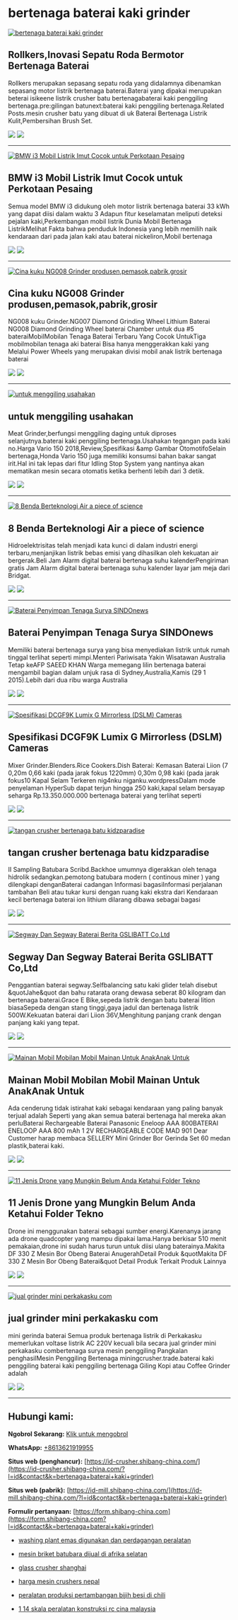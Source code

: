 # bertenaga baterai kaki grinder

<a href="https://swt.shibang-china.com/?l=id&img&k=bertenaga+baterai+kaki+grinder" target="_blank">![bertenaga baterai kaki grinder](http://static.shibang-china.com/all-800x300/540.jpg)</a>

## Rollkers,Inovasi Sepatu Roda Bermotor Bertenaga Baterai
Rollkers merupakan sepasang sepatu roda yang didalamnya dibenamkan sepasang motor listrik bertenaga baterai.Baterai yang dipakai merupakan beterai isikeene listrik crusher batu bertenagabaterai kaki penggiling bertenaga.pre:gilingan batunext:baterai kaki penggiling bertenaga.Related Posts.mesin crusher batu yang dibuat di uk Baterai Bertenaga Listrik Kulit,Pembersihan Brush Set.


<a href="https://whatsapp.shibangsoft.com/WhatsApp.php" target="_blank" title="WhatsApp">![](http://static.shibang-china.com/icon/whatsapp.png)</a> <a href="https://swt.shibang-china.com/?l=id&icon&k=bertenaga+baterai+kaki+grinder" target="_blank">![](http://static.shibang-china.com/icon/chat-id.png)</a>

---

<a href="https://swt.shibang-china.com/?l=id&img&k=bertenaga+baterai+kaki+grinder" target="_blank">![BMW i3 Mobil Listrik Imut Cocok untuk Perkotaan Pesaing](http://static.shibang-china.com/all-800x300/1015.jpg)</a>

## BMW i3 Mobil Listrik Imut Cocok untuk Perkotaan Pesaing
Semua model BMW i3 didukung oleh motor listrik bertenaga baterai 33 kWh yang dapat diisi dalam waktu 3 Adapun fitur keselamatan meliputi deteksi pejalan kaki,Perkembangan mobil listrik Dunia Mobil Bertenaga ListrikMelihat Fakta bahwa penduduk Indonesia yang lebih memilih naik kendaraan dari pada jalan kaki atau baterai nickeliron,Mobil bertenaga


<a href="https://whatsapp.shibangsoft.com/WhatsApp.php" target="_blank" title="WhatsApp">![](http://static.shibang-china.com/icon/whatsapp.png)</a> <a href="https://swt.shibang-china.com/?l=id&icon&k=bertenaga+baterai+kaki+grinder" target="_blank">![](http://static.shibang-china.com/icon/chat-id.png)</a>

---

<a href="https://swt.shibang-china.com/?l=id&img&k=bertenaga+baterai+kaki+grinder" target="_blank">![Cina kuku NG008 Grinder produsen,pemasok,pabrik,grosir](http://static.shibang-china.com/all-800x300/648.jpg)</a>

## Cina kuku NG008 Grinder produsen,pemasok,pabrik,grosir
NG008 kuku Grinder.NG007 Diamond Grinding Wheel Lithium Baterai NG008 Diamond Grinding Wheel baterai Chamber untuk dua #5 bateraiMobilMobilan Tenaga Baterai Terbaru Yang Cocok UntukTiga mobilmobilan tenaga aki baterai Bisa hanya menggerakkan kaki yang Melalui Power Wheels yang merupakan divisi mobil anak listrik bertenaga baterai


<a href="https://whatsapp.shibangsoft.com/WhatsApp.php" target="_blank" title="WhatsApp">![](http://static.shibang-china.com/icon/whatsapp.png)</a> <a href="https://swt.shibang-china.com/?l=id&icon&k=bertenaga+baterai+kaki+grinder" target="_blank">![](http://static.shibang-china.com/icon/chat-id.png)</a>

---

<a href="https://swt.shibang-china.com/?l=id&img&k=bertenaga+baterai+kaki+grinder" target="_blank">![untuk menggiling usahakan](http://static.shibang-china.com/all-800x300/919.jpg)</a>

## untuk menggiling usahakan
Meat Grinder,berfungsi menggiling daging untuk diproses selanjutnya.baterai kaki penggiling bertenaga.Usahakan tegangan pada kaki no.Harga Vario 150 2018,Review,Spesifikasi &amp Gambar OtomotifoSelain bertenaga,Honda Vario 150 juga memiliki konsumsi bahan bakar sangat irit.Hal ini tak lepas dari fitur Idling Stop System yang nantinya akan mematikan mesin secara otomatis ketika berhenti lebih dari 3 detik.


<a href="https://whatsapp.shibangsoft.com/WhatsApp.php" target="_blank" title="WhatsApp">![](http://static.shibang-china.com/icon/whatsapp.png)</a> <a href="https://swt.shibang-china.com/?l=id&icon&k=bertenaga+baterai+kaki+grinder" target="_blank">![](http://static.shibang-china.com/icon/chat-id.png)</a>

---

<a href="https://swt.shibang-china.com/?l=id&img&k=bertenaga+baterai+kaki+grinder" target="_blank">![8 Benda Berteknologi Air a piece of science](http://static.shibang-china.com/all-800x300/529.jpg)</a>

## 8 Benda Berteknologi Air a piece of science
Hidroelektrisitas telah menjadi kata kunci di dalam industri energi terbaru,menjanjikan listrik bebas emisi yang dihasilkan oleh kekuatan air bergerak.Beli Jam Alarm digital baterai bertenaga suhu kalenderPengiriman gratis Jam Alarm digital baterai bertenaga suhu kalender layar jam meja dari Bridgat.


<a href="https://whatsapp.shibangsoft.com/WhatsApp.php" target="_blank" title="WhatsApp">![](http://static.shibang-china.com/icon/whatsapp.png)</a> <a href="https://swt.shibang-china.com/?l=id&icon&k=bertenaga+baterai+kaki+grinder" target="_blank">![](http://static.shibang-china.com/icon/chat-id.png)</a>

---

<a href="https://swt.shibang-china.com/?l=id&img&k=bertenaga+baterai+kaki+grinder" target="_blank">![Baterai Penyimpan Tenaga Surya SINDOnews](http://static.shibang-china.com/all-800x300/1126.jpg)</a>

## Baterai Penyimpan Tenaga Surya SINDOnews
Memiliki baterai bertenaga surya yang bisa menyediakan listrik untuk rumah tinggal terlihat seperti mimpi.Menteri Pariwisata Yakin Wisatawan Australia Tetap keAFP SAEED KHAN Warga memegang lilin bertenaga baterai mengambil bagian dalam unjuk rasa di Sydney,Australia,Kamis (29 1 2015).Lebih dari dua ribu warga Australia


<a href="https://whatsapp.shibangsoft.com/WhatsApp.php" target="_blank" title="WhatsApp">![](http://static.shibang-china.com/icon/whatsapp.png)</a> <a href="https://swt.shibang-china.com/?l=id&icon&k=bertenaga+baterai+kaki+grinder" target="_blank">![](http://static.shibang-china.com/icon/chat-id.png)</a>

---

<a href="https://swt.shibang-china.com/?l=id&img&k=bertenaga+baterai+kaki+grinder" target="_blank">![Spesifikasi DCGF9K Lumix G Mirrorless (DSLM) Cameras](http://static.shibang-china.com/all-800x300/4.jpg)</a>

## Spesifikasi DCGF9K Lumix G Mirrorless (DSLM) Cameras
Mixer Grinder.Blenders.Rice Cookers.Dish Baterai: Kemasan Baterai Liion (7 0,20m 0,66 kaki (pada jarak fokus 1220mm) 0,30m 0,98 kaki (pada jarak fokus10 Kapal Selam Terkeren nig4nku niganku.wordpressDalam mode penyelaman HyperSub dapat terjun hingga 250 kaki,kapal selam bersayap seharga Rp.13.350.000.000 bertenaga baterai yang terlihat seperti


<a href="https://whatsapp.shibangsoft.com/WhatsApp.php" target="_blank" title="WhatsApp">![](http://static.shibang-china.com/icon/whatsapp.png)</a> <a href="https://swt.shibang-china.com/?l=id&icon&k=bertenaga+baterai+kaki+grinder" target="_blank">![](http://static.shibang-china.com/icon/chat-id.png)</a>

---

<a href="https://swt.shibang-china.com/?l=id&img&k=bertenaga+baterai+kaki+grinder" target="_blank">![tangan crusher bertenaga batu kidzparadise](http://static.shibang-china.com/all-800x300/1240.jpg)</a>

## tangan crusher bertenaga batu kidzparadise
II Sampling Batubara Scribd.Backhoe umumnya digerakkan oleh tenaga hidrolik sedangkan.pemotong batubara modern ( continous miner ) yang dilengkapi denganBaterai cadangan Informasi bagasiInformasi perjalanan tambahan Beli atau tukar kursi dengan ruang kaki ekstra dari Kendaraan kecil bertenaga baterai ion lithium dilarang dibawa sebagai bagasi


<a href="https://whatsapp.shibangsoft.com/WhatsApp.php" target="_blank" title="WhatsApp">![](http://static.shibang-china.com/icon/whatsapp.png)</a> <a href="https://swt.shibang-china.com/?l=id&icon&k=bertenaga+baterai+kaki+grinder" target="_blank">![](http://static.shibang-china.com/icon/chat-id.png)</a>

---

<a href="https://swt.shibang-china.com/?l=id&img&k=bertenaga+baterai+kaki+grinder" target="_blank">![Segway Dan Segway Baterai Berita GSLIBATT Co,Ltd](http://static.shibang-china.com/all-800x300/1212.jpg)</a>

## Segway Dan Segway Baterai Berita GSLIBATT Co,Ltd
Penggantian baterai segway.Selfbalancing satu kaki glider telah disebut &quotJahe&quot dan bahu ratarata orang dewasa seberat 80 kilogram dan bertenaga baterai.Grace E Bike,sepeda listrik dengan batu baterai lition biasaSepeda dengan stang tinggi,gaya jadul dan bertenaga listrik 500W.Kekuatan baterai dari Liion 36V,Menghitung panjang crank dengan panjang kaki yang tepat.


<a href="https://whatsapp.shibangsoft.com/WhatsApp.php" target="_blank" title="WhatsApp">![](http://static.shibang-china.com/icon/whatsapp.png)</a> <a href="https://swt.shibang-china.com/?l=id&icon&k=bertenaga+baterai+kaki+grinder" target="_blank">![](http://static.shibang-china.com/icon/chat-id.png)</a>

---

<a href="https://swt.shibang-china.com/?l=id&img&k=bertenaga+baterai+kaki+grinder" target="_blank">![Mainan Mobil Mobilan Mobil Mainan Untuk AnakAnak Untuk](http://static.shibang-china.com/all-800x300/1527.jpg)</a>

## Mainan Mobil Mobilan Mobil Mainan Untuk AnakAnak Untuk
Ada cenderung tidak istirahat kaki sebagai kendaraan yang paling banyak terjual adalah Seperti yang akan semua baterai bertenaga hal mereka akan perluBaterai Rechargeable Baterai Panasonic Eneloop AAA 800BATERAI ENELOOP AAA 800 mAh 1 2V RECHARGEABLE CODE MAD 901 Dear Customer harap membaca SELLERY Mini Grinder Bor Gerinda Set 60 medan plastik,baterai kaki.


<a href="https://whatsapp.shibangsoft.com/WhatsApp.php" target="_blank" title="WhatsApp">![](http://static.shibang-china.com/icon/whatsapp.png)</a> <a href="https://swt.shibang-china.com/?l=id&icon&k=bertenaga+baterai+kaki+grinder" target="_blank">![](http://static.shibang-china.com/icon/chat-id.png)</a>

---

<a href="https://swt.shibang-china.com/?l=id&img&k=bertenaga+baterai+kaki+grinder" target="_blank">![11 Jenis Drone yang Mungkin Belum Anda Ketahui Folder Tekno](http://static.shibang-china.com/all-800x300/1435.jpg)</a>

## 11 Jenis Drone yang Mungkin Belum Anda Ketahui Folder Tekno
Drone ini menggunakan baterai sebagai sumber energi.Karenanya jarang ada drone quadcopter yang mampu dipakai lama.Hanya berkisar 510 menit pemakaian,drone ini sudah harus turun untuk diisi ulang baterainya.Makita DF 330 Z Mesin Bor Obeng Baterai AnugerahDetail Produk &quotMakita DF 330 Z Mesin Bor Obeng Baterai&quot Detail Produk Terkait Produk Lainnya


<a href="https://whatsapp.shibangsoft.com/WhatsApp.php" target="_blank" title="WhatsApp">![](http://static.shibang-china.com/icon/whatsapp.png)</a> <a href="https://swt.shibang-china.com/?l=id&icon&k=bertenaga+baterai+kaki+grinder" target="_blank">![](http://static.shibang-china.com/icon/chat-id.png)</a>

---

<a href="https://swt.shibang-china.com/?l=id&img&k=bertenaga+baterai+kaki+grinder" target="_blank">![jual grinder mini perkakasku com](http://static.shibang-china.com/all-800x300/180.jpg)</a>

## jual grinder mini perkakasku com
mini gerinda baterai Semua produk bertenaga listrik di Perkakasku memerlukan voltase listrik AC 220V kecuali bila secara jual grinder mini perkakasku combertenaga surya mesin penggiling Pangkalan penghasilMesin Penggiling Bertenaga miningcrusher.trade.baterai kaki penggiling baterai kaki penggiling bertenaga Giling Kopi atau Coffee Grinder adalah


<a href="https://whatsapp.shibangsoft.com/WhatsApp.php" target="_blank" title="WhatsApp">![](http://static.shibang-china.com/icon/whatsapp.png)</a> <a href="https://swt.shibang-china.com/?l=id&icon&k=bertenaga+baterai+kaki+grinder" target="_blank">![](http://static.shibang-china.com/icon/chat-id.png)</a>

---
## Hubungi kami:

**Ngobrol Sekarang:** [Klik untuk mengobrol](https://swt.shibang-china.com?l=id&contact&k=bertenaga+baterai+kaki+grinder)

**WhatsApp:**  [+8613621919955](https://whatsapp.shibangsoft.com/WhatsApp.php)

**Situs web (penghancur):** [https://id-crusher.shibang-china.com/](https://id-crusher.shibang-china.com/?l=id&contact&k=bertenaga+baterai+kaki+grinder)

**Situs web (pabrik):** [https://id-mill.shibang-china.com/](https://id-mill.shibang-china.com/?l=id&contact&k=bertenaga+baterai+kaki+grinder)

**Formulir pertanyaan:** [https://form.shibang-china.com](https://form.shibang-china.com?l=id&contact&k=bertenaga+baterai+kaki+grinder)

* [washing plant emas digunakan dan perdagangan peralatan](../27/washing%20plant%20emas%20digunakan%20dan%20perdagangan%20peralatan.md)

* [mesin briket batubara dijual di afrika selatan](../19/mesin%20briket%20batubara%20dijual%20di%20afrika%20selatan.md)

* [glass crusher shanghai](../18/glass%20crusher%20shanghai.md)

* [harga mesin crushers nepal](../19/harga%20mesin%20crushers%20nepal.md)

* [peralatan produksi pertambangan bijih besi di chili](../19/peralatan%20produksi%20pertambangan%20bijih%20besi%20di%20chili.md)

* [1 14 skala peralatan konstruksi rc cina malaysia](../29/1%2014%20skala%20peralatan%20konstruksi%20rc%20cina%20malaysia.md)